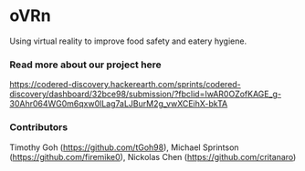 # oVRn
Using virtual reality to improve food safety and eatery hygiene.

### Read more about our project here
  https://codered-discovery.hackerearth.com/sprints/codered-discovery/dashboard/32bce98/submission/?fbclid=IwAR0OZofKAGE_g-30Ahr064WG0m6qxw0lLag7aLJBurM2g_vwXCEihX-bkTA

### Contributors
  Timothy Goh (https://github.com/tGoh98),
  Michael Sprintson (https://github.com/firemike0),
  Nickolas Chen (https://github.com/critanaro)


